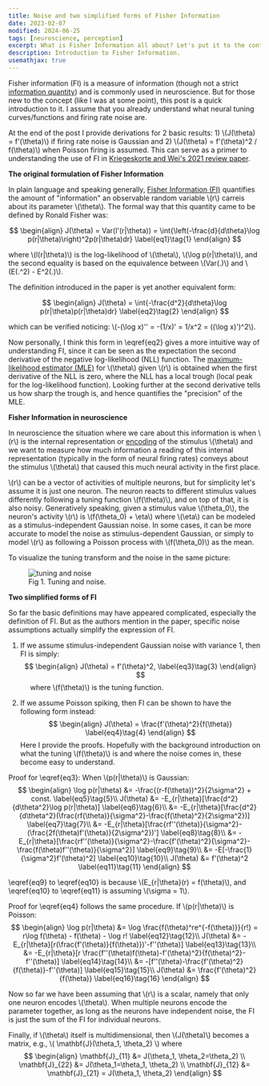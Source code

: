 ```yaml
---
title: Noise and two simplified forms of Fisher Information
date: 2023-02-07
modified: 2024-06-25
tags: [neuroscience, perception]
excerpt: What is Fisher Information all about? Let's put it to the context of tuning curves and firing rate noise that we are more familiar with.
description: Introduction to Fisher Information.
usemathjax: true
---
```


Fisher information (FI) is a measure of information (though not a strict [information quantity](https://en.wikipedia.org/wiki/Quantities_of_information)) and is commonly used in neuroscience. But for those new to the concept (like I was at some point), this post is a quick introduction to it. I assume that you already understand what neural tuning curves/functions and firing rate noise are.

<!-- For example, when I read that FI takes the form of \\(f'(\theta)^2\\) if noise is Gaussian, it wasn't clear to me why that is, or what \\(f(\theta)\\) is, even with the footnote explaining that it is the tuning function.  -->
At the end of the post I provide derivations for 2 basic results: 1) \\(J(\theta) = f'(\theta)\\) if firing rate noise is Gaussian and 2) \\(J(\theta) = f'(\theta)^2 / f(\theta)\\) when Poisson firing is assumed. This can serve as a primer to understanding the use of FI in [Kriegeskorte and Wei's 2021 review paper](https://www.nature.com/articles/s41583-021-00502-3).

<!-- On the way, I will also attempt to explain in simple words and illustrations how FI is related to concepts like neural tuning, representational geometry, perceptual discrimination, etc. -->

**The original formulation of Fisher Information**

In plain language and speaking generally, [Fisher Information (FI)](https://en.wikipedia.org/wiki/Fisher_information) quantifies the amount of "information" an observable random variable \\(r\\) carreis about its parameter \\(\theta\\). The formal way that this quantity came to be defined by Ronald Fisher was:

$$
\begin{align}
  J(\theta) = Var(l'(r|\theta)) = \int{\left(-\frac{d}{d\theta}\log p(r|\theta)\right)^2p(r|\theta)dr} \label{eq1}\tag{1}
\end{align}
$$

where \\(l(r\|\theta)\\) is the log-likelihood of \\(\theta\\), \\(\log p(r\|\theta)\\), and the second equality is based on the equivalence between \\(Var(.)\\) and \\(E(.^2) - E^2(.)\\). 

The definition introduced in the paper is yet another equivalent form:

$$
\begin{align}
  J(\theta) = \int{-\frac{d^2}{d\theta}\log p(r|\theta)p(r|\theta)dr} \label{eq2}\tag{2}
\end{align}
$$

which can be verified noticing: \\(-(\log x)'' = -(1/x)' = 1/x^2 = ((\log x)')^2\\). 

Now personally, I think this form in \eqref{eq2} gives a more intuitive way of understanding FI, since it can be seen as the expectation the second derivative of the negative log-likelihood (NLL) function. The [maximum-likelihood estimator (MLE)](https://en.wikipedia.org/wiki/Maximum_likelihood_estimation) for \\(\theta\\) given \\(r\\) is obtained when the first derivative of the NLL is zero, where the NLL has a local trough (local peak for the log-likelihood function). Looking further at the second derivative tells us how sharp the trough is, and hence quantifies the "precision" of the MLE.

**Fisher Information in neuroscience**

In neuroscience the situation where we care about this information is when \\(r\\) is the internal representation or [encoding](https://en.wikipedia.org/wiki/Encoding/decoding_model_of_communication) of the stimulus \\(\theta\\) and we want to measure how much information a reading of this internal representation (typically in the form of neural firing rates) conveys about the stimulus \\(\theta\\) that caused this much neural activity in the first place.

\\(r\\) can be a vector of activities of multiple neurons, but for simplicity let's assume it is just one neuron. The neuron reacts to different stimulus values differently following a tuning function \\(f(\theta)\\), and on top of that, it is also noisy. Generatively speaking, given a stimulus value \\(\theta_0\\), the neuron's activity \\(r\\) is \\(f(\theta_0) + \eta\\) where \\(\eta\\) can be modeled as a stimulus-independent Gaussian noise. In some cases, it can be more accurate to model the noise as stimulus-dependent Gaussian, or simply to model \\(r\\) as following a Poisson process with \\(f(\theta_0)\\) as the mean.

To visualize the tuning transform and the noise in the same picture:
<!-- ![tuning-noise](/images/tuning-noise.png) -->
<figure>
<img src="{{site.url}}/assets/posts/noise-and-fisher-info/tuning-noise.png"
     alt="tuning and noise"
     style="clear: both; margin-center: 0px;" />
<figcaption>Fig 1. Tuning and noise.</figcaption>
</figure>

**Two simplified forms of FI**

So far the basic definitions may have appeared complicated, especially the definition of FI. But as the authors mention in the paper, specific noise assumptions actually simplify the expression of FI.

1) If we assume stimulus-independent Gaussian noise with variance 1, then FI is simply:
$$
\begin{align}
  J(\theta) = f'(\theta)^2, \label{eq3}\tag{3}
\end{align}
$$
&nbsp;&nbsp;&nbsp;&nbsp; where \\(f(\theta)\\) is the tuning function.

2) If we assume Poisson spiking, then FI can be shown to have the following form instead:
$$
\begin{align}
  J(\theta) = \frac{f'(\theta)^2}{f(\theta)} \label{eq4}\tag{4}
\end{align}
$$
Here I provide the proofs. Hopefully with the background introduction on what the tuning \\(f(\theta)\\) is and where the noise comes in, these become easy to understand.

Proof for \eqref{eq3}:
When \\(p(r|\theta)\\) is Gaussian:
$$
\begin{align}
  \log p(r|\theta) &= -\frac{(r-f(\theta))^2}{2\sigma^2} + const. \label{eq5}\tag{5}\\ 
  J(\theta) &= -E_{r|\theta}[\frac{d^2}{d\theta^2}\log p(r|\theta)] \label{eq6}\tag{6}\\
            &= -E_{r|\theta}[\frac{d^2}{d\theta^2}(\frac{rf(\theta)}{\sigma^2}-\frac{f(\theta)^2}{2\sigma^2})] \label{eq7}\tag{7}\\
            &= -E_{r|\theta}[\frac{rf''(\theta)}{\sigma^2}-(\frac{2f(\theta)f'(\theta)}{2\sigma^2})'] \label{eq8}\tag{8}\\
            &= -E_{r|\theta}[\frac{rf''(\theta)}{\sigma^2}-\frac{f'(\theta)^2}{\sigma^2}-\frac{f(\theta)f''(\theta)}{\sigma^2}] \label{eq9}\tag{9}\\
            &= -E[-\frac{1}{\sigma^2}f'(\theta)^2] \label{eq10}\tag{10}\\
  J(\theta) &= f'(\theta)^2 \label{eq11}\tag{11}
\end{align}
$$

\eqref{eq9} to \eqref{eq10} is because \\(E_{r|\theta}(r) = f(\theta)\\),
and \eqref{eq10} to \eqref{eq11} is assuming \\(\sigma = 1\\).

Proof for \eqref{eq4} <!--([4](#mjx-eqn-eq4))--> follows the same procedure. If \\(p(r|\theta)\\) is Poisson:
$$
\begin{align}
  \log p(r|\theta) &= \log \frac{f(\theta)^re^{-f(\theta)}}{r!} = r\log f(\theta) - f(\theta) - \log r! \label{eq12}\tag{12}\\
  J(\theta) &= -E_{r|\theta}[r(\frac{f'(\theta)}{f(\theta)})'-f''(\theta)] \label{eq13}\tag{13}\\
            &= -E_{r|\theta}[r \frac{f''(\theta)f(\theta)-f'(\theta)^2}{f(\theta)^2}-f''(\theta)] \label{eq14}\tag{14}\\
            &= -[f''(\theta)-\frac{f'(\theta)^2}{f(\theta)}-f''(\theta)] \label{eq15}\tag{15}\\
  J(\theta) &= \frac{f'(\theta)^2}{f(\theta)} \label{eq16}\tag{16}
\end{align}
$$

Now so far we have been assuming that \\(r\\) is a scalar, namely that only one neuron encodes \\(\theta\\). When multiple neurons encode the parameter together, as long as the neurons have independent noise, the FI is just the sum of the FI for individual neurons.

Finally, if \\(\theta\\) itself is multidimensional, then \\(J(\theta)\\) becomes a matrix, e.g., \\( \mathbf{J}(\theta_1, \theta_2) \\) where
$$
\begin{align}
    \mathbf{J}_{11} &= J(\theta_1, \theta_2=\theta_2) \\ 
    \mathbf{J}_{22} &= J(\theta_1=\theta_1, \theta_2) \\ 
    \mathbf{J}_{12} &= \mathbf{J}_{21} = J(\theta_1, \theta_2)
\end{align}
$$
